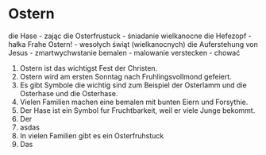 # Ostern

die Hase - zając
die Osterfrustuck - śniadanie wielkanocne
die Hefezopf - hałka
Frahe Ostern! - wesołych świąt (wielkanocnych)
die Auferstehung von Jesus - zmartwychwstanie
bemalen - malowanie
verstecken - chować

1. Ostern ist das wichtigst Fest der Christen.
2. Ostern wird am ersten Sonntag nach Fruhlingsvollmond gefeiert.
3. Es gibt Symbole die wichtig sind zum Beispiel der Osterlamm und die Osterhase und die Osterhase.
4. Vielen Familien machen eine bemalen mit bunten Eiern und Forsythie.
5. Der Hase ist ein Symbol fur Fruchtbarkeit, weil er viele Junge bekommt.
6. Der 
7. asdas
8. In vielen Familien gibt es ein Osterfruhstuck
9. Das 